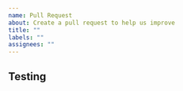 ```yaml
---
name: Pull Request
about: Create a pull request to help us improve
title: ""
labels: ""
assignees: ""
---
```


## Testing

